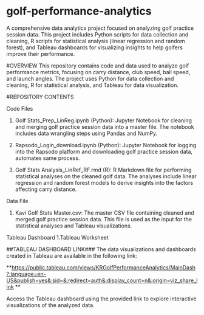 # golf-performance-analytics
A comprehensive data analytics project focused on analyzing golf practice session data. This project includes Python scripts for data collection and cleaning, R scripts for statistical analysis (linear regression and random forest), and Tableau dashboards for visualizing insights to help golfers improve their performance.


#OVERVIEW
This repository contains code and data used to analyze golf performance metrics, focusing on carry distance, club speed, ball speed, and launch angles. The project uses Python for data collection and cleaning, R for statistical analysis, and Tableau for data visualization.

#REPOSITORY CONTENTS 

Code Files
1. Golf Stats_Prep_LinReg.ipynb (Python):
Jupyter Notebook for cleaning and merging golf practice session data into a master file. The notebook includes data wrangling steps using Pandas and NumPy.

2. Rapsodo_Login_download.ipynb (Python):
Jupyter Notebook for logging into the Rapsodo platform and downloading golf practice session data, automates same process.


3. Golf Stats Analysis_LinRef_RF.rmd (R):
R Markdown file for performing statistical analyses on the cleaned golf data. The analyses include linear regression and random forest models to derive insights into the factors affecting carry distance.

Data File
1. Kavi Golf Stats Master.csv:
The master CSV file containing cleaned and merged golf practice session data. This file is used as the input for the statistical analyses and Tableau visualizations.

Tableau Dashboard
1.Tableau Worksheet

##TABLEAU DASHBOARD LINK###
The data visualizations and dashboards created in Tableau are available in the following link:

**https://public.tableau.com/views/KRGolfPerformanceAnalytics/MainDash?:language=en-US&publish=yes&:sid=&:redirect=auth&:display_count=n&:origin=viz_share_link **

Access the Tableau dashboard using the provided link to explore interactive visualizations of the analyzed data.
